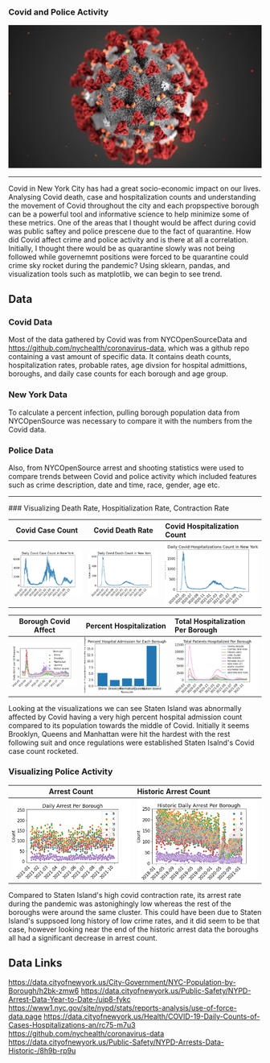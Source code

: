 ### Covid and Police Activity
![](covidImg.jpg)
<hr/>
Covid in New York City has had a great socio-economic impact on our lives. Analysing Covid death, case and hospitalization counts and understanding the movement of Covid throughout the city and each propspective borough can be a powerful tool and informative science to help minimize some of these metrics. One of the areas that I thought would be affect during covid was public saftey and police prescene due to the fact of quarantine. How did Covid affect crime and police activity and is there at all a correlation. Initially, I thought there would be as quarantine slowly was not being followed while governemnt positions were forced to be quarantine could crime sky rocket during the pandemic? Using sklearn, pandas, and visualization tools such as matplotlib, we can begin to see trend.
       

## Data
### Covid Data
Most of the data gathered by Covid was from NYCOpenSourceData and https://github.com/nychealth/coronavirus-data, which was a github repo containing a vast amount of specific data. It contains death counts, hospitalization rates, probable rates, age divsion for hospital admittions, boroughs, and daily case counts for each borough and age group. 

### New York Data
To calculate a percent infection, pulling borough population data from NYCOpenSource was necessary to compare it with the numbers from the Covid data.

### Police Data
Also, from NYCOpenSource arrest and shooting statistics were used to compare trends between Covid and police activity which included features such as crime description, date and time, race, gender, age etc. 
<hr/>
### Visualizing Death Rate, Hospitialization Rate, Contraction Rate 

Covid Case Count           |  Covid Death Rate         | Covid Hospitalization Count
:-------------------------:|:-------------------------:|:-------------------
![](visualizations/case_count.png)  |  ![](visualizations/death_count.png) | ![Covid Death Rate in New York City Graph](visualizations/hosp_count.png)

Borough Covid Affect       |  Percent Hospitalization | Total Hospitalization Per Borough  
:-------------------------:|:-------------------------:|:------------------------------
![](visualizations/borough_viz.png)  | ![](visualizations/percenthosp_count.png) | ![](visualizations/hosp_countborough.png)

Looking at the visualizations we can see Staten Island was abnormally affected by Covid having a very high percent hospital admission count compared to its population towards the middle of Covid. Initially it seems Brooklyn, Queens and Manhattan were hit the hardest with the rest following suit and once regulations were established Staten Isalnd's Covid case count rocketed. 

### Visualizing Police Activity

Arrest Count          |  Historic Arrest Count         
:-------------------------:|:-------------------------
![](visualizations/arrest_count.png)  |  ![](visualizations/histarrest_count.png)

Compared to Staten Island's high covid contraction rate, its arrest rate during the pandemic was astonighingly low whereas the rest of the boroughs were around the same cluster. This could have been due to Staten Island's suppsoed long history of low crime rates, and it did seem to be that case, however looking near the end of the historic arrest data the boroughs all had a significant decrease in arrest count. 

## Data Links
https://data.cityofnewyork.us/City-Government/NYC-Population-by-Borough/h2bk-zmw6
https://data.cityofnewyork.us/Public-Safety/NYPD-Arrest-Data-Year-to-Date-/uip8-fykc
https://www1.nyc.gov/site/nypd/stats/reports-analysis/use-of-force-data.page
https://data.cityofnewyork.us/Health/COVID-19-Daily-Counts-of-Cases-Hospitalizations-an/rc75-m7u3
https://github.com/nychealth/coronavirus-data
https://data.cityofnewyork.us/Public-Safety/NYPD-Arrests-Data-Historic-/8h9b-rp9u
